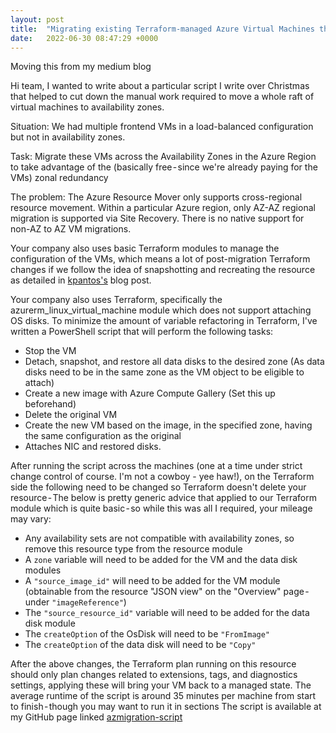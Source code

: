```yaml
---
layout: post
title:  "Migrating existing Terraform-managed Azure Virtual Machines that aren’t in an availability zone to an availability zone"
date:   2022-06-30 08:47:29 +0000
---
```

Moving this from my medium blog

Hi team, I wanted to write about a particular script I write over Christmas that helped to cut down the manual work required to move a whole raft of virtual machines to availability zones.

Situation: We had multiple frontend VMs in a load-balanced configuration but not in availability zones.

Task: Migrate these VMs across the Availability Zones in the Azure Region to take advantage of the (basically free - since we're already paying for the VMs) zonal redundancy

The problem: The Azure Resource Mover only supports cross-regional resource movement. Within a particular Azure region, only AZ-AZ regional migration is supported via Site Recovery. There is no native support for non-AZ to AZ VM migrations.

Your company also uses basic Terraform modules to manage the configuration of the VMs, which means a lot of post-migration Terraform changes if we follow the idea of snapshotting and recreating the resource as detailed in [kpantos's] blog post.

Your company also uses Terraform, specifically the azurerm_linux_virtual_machine module which does not support attaching OS disks.
To minimize the amount of variable refactoring in Terraform, I've written a PowerShell script that will perform the following tasks:

- Stop the VM
- Detach, snapshot, and restore all data disks to the desired zone (As data disks need to be in the same zone as the VM object to be eligible to attach)
- Create a new image with Azure Compute Gallery (Set this up beforehand)
- Delete the original VM
- Create the new VM based on the image, in the specified zone, having the same configuration as the original
- Attaches NIC and restored disks.

After running the script across the machines (one at a time under strict change control of course. I'm not a cowboy - yee haw!), on the Terraform side the following need to be changed so Terraform doesn't delete your resource - The below is pretty generic advice that applied to our Terraform module which is quite basic - so while this was all I required, your mileage may vary:

- Any availability sets are not compatible with availability zones, so remove this resource type from the resource module
- A `zone` variable will need to be added for the VM and the data disk modules
- A `"source_image_id"` will need to be added for the VM module (obtainable from the resource "JSON view" on the "Overview" page - under `"imageReference"`)
- The `"source_resource_id"` variable will need to be added for the data disk module
- The `createOption` of the OsDisk will need to be `"FromImage"`
- The `createOption` of the data disk will need to be `"Copy"`

After the above changes, the Terraform plan running on this resource should only plan changes related to extensions, tags, and diagnostics settings, applying these will bring your VM back to a managed state.
The average runtime of the script is around 35 minutes per machine from start to finish - though you may want to run it in sections
The script is available at my GitHub page linked [azmigration-script]

[kpantos's]: https://blog.pantos.name/2019/10/15/move-an-azure-vm-to-an-availability-zone/
[azmigration-script]: https://github.com/RawPatty/Azure-Scripts/blob/main/AZ%20Migration/azmigration.ps1